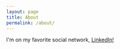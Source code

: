 ```yaml
---
layout: page
title: About
permalink: /about/
---
```

I'm on my favorite social network, [LinkedIn!](https://www.linkedin.com/in/warrenqi)
